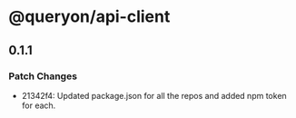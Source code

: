 # @queryon/api-client

## 0.1.1

### Patch Changes

- 21342f4: Updated package.json for all the repos and added npm token for each.
